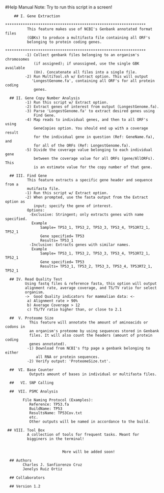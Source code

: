 #Help Manual
            Note: Try to run this script in a screen!

	    ## I. Gene Extraction
              ****************************************************************
              This feature makes use of NCBI's Genbank annotated format files
              (GBKs) to produce a multifasta file containing all ORF's
              belonging to protein coding genes. 
              ****************************************************************
             -1) Collect genbank files belonging to an organism's chromosomes
                 (if assigned); if unassigned, use the single GBK available 
                 (Un). Concatenate all files into a single file.    
             -2) Run MultiTool.sh w/ Extract option. This will output 
                'LongestGenome.fa', containing all ORF's for all protein coding
                 genes.  

      ## II. Gene Copy Number Analysis
             -1) Run this script w/ Extract option.
             -2) Extract genes of interest from output (LongestGenome.fa).
             -3) Parse 'LongestGenome.fa' to extract desired genes using 
                 Find Gene.
             -4) Map reads to individual genes, and then to all ORF's using 
                 GeneCopies option. You should end up with a coverage result 
                 for the individual gene in question (Ref: GeneName.fa), and 
                 for all of the ORFs (Ref: LongestGenome.fa).
             -5) Divide the coverage value belonging to each individual gene 
                 between the coverage value for all ORFs (gene/AllORFs). This
                 is an estimate value for the copy number of that gene.

      ## III. Find Gene
              This feature extracts a specific gene header and sequence from a
              mutifasta file.
             -1) Run this script w/ Extract option.
             -2) When prompted, use the fasta output from the Extract option as
                 input; specify the gene of interest.
              Options:
               -Exclusive: Stringent; only extracts genes with name specified.
                Example
                    Sample= TP53_1, TP53_2, TP53_3, TP53_4, TP53RT2_1, TP52_1
                    Gene specified= TP53
                    Results= TP53_1
               -Inclusive: Extracts genes with similar names.
                Example
                    Sample= TP53_1, TP53_2, TP53_3, TP53_4, TP53RT2_1, TP52_1
                    Gene specified= TP53
                    Results= TP53_1, TP53_2, TP53_3, TP53_4, TP53RT2_1, TP52_1

      ## IV. Read Quality Test
             Using fastq files & reference fasta, this option will output
             alignment rate, average coverage, and TS/TV ratio for select
             organism.
             ->  Good Quality indicators for mammalian data: <-
              a) Alignment rate > 90%
              b) Average Coverage > 12
              c) TS/TV ratio higher than, or close to 2.1
            
      ##  V. Proteome Size
               This feature will annotate the amount of aminoacids or codons in 
               an organism's proteome by using sequences stored in Genbank
               files. It will also count the headers (amount of protein coding
               genes annotated).
              -1) Download from NCBI's ftp page a genbank belonging to either 
                  all RNA or protein sequences. 
              -2) Verify output: 'ProteomeSize.txt'.

      ##  VI. Base Counter
               Outputs amount of bases in individual or multifasta files.

      ##   VI. SNP Calling

      ##  VII. PSMC Analysis

            File Naming Protocol (Examples):
               Reference: TP53.fa
               BuildName: TP53
               ResultsName: TP53Cov.txt
               etc.
               Other outputs will be named in accordance to the build.

     ## VIII. Tool Box
              A collection of tools for frequent tasks. Meant for
              bigginers in the terminal!
          

                              More will be added soon!
            
      ## Authors 
            Charles J. Sanfiorenzo Cruz 
            Jenelys Ruiz Ortiz

      ## Collaborators

      ## Version 1.2
